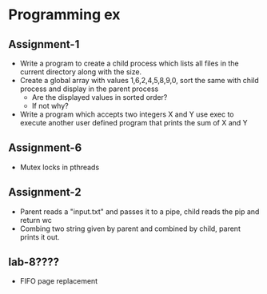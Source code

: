 # Programming ex

## Assignment-1

- Write a program to create a child process which lists all files in the current directory along with the size.
- Create a global array with values 1,6,2,4,5,8,9,0, sort the same with child process and display in the parent process
  - Are the displayed values in sorted order?
  - If not why?
- Write a program which accepts two integers X and Y use exec to execute another user defined program that prints the sum of X and Y

## Assignment-6 

- Mutex locks in pthreads


## Assignment-2 
- Parent reads a "input.txt" and passes it to a pipe, child reads the pip and return wc 
- Combing two string given by parent and combined by child, parent prints it out.

## lab-8???? 
- FIFO page replacement
